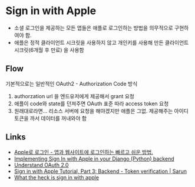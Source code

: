# Sign in with Apple

- 소셜 로그인을 제공하는 모든 앱들은 애플로 로그인하는 방법을 의무적으로 구현하여야 함.
- 애플은 정적 클라이언트 시크릿을 사용하지 않고 개인키를 사용해 만든 클라이언트 시크릿(6개월 후 만료) 을 사용함

## Flow

기본적으로는 일반적인 OAuth2 - Authorization Code 방식

1. authorzation url 을 엔드유저에게 제공해서 grant 요청
2. 애플이 code와 state를 던져주면 OAuth 표준 따라 access token 요청 
3. 원래대로라면... 리소스 서버에 요청을 해야겠지만 애플은 그없. 제공해주는 아이디 토큰을 까서 데이터를 꺼내와야 함

## Links

- [Apple로 로그인 - 앱과 웹사이트에 로그인하는 빠르고 쉬운 방법.](https://developer.apple.com/kr/sign-in-with-apple/)
- [Implementing Sign In with Apple in your Django (Python) backend](https://medium.com/@aamishbaloch/sign-in-with-apple-in-your-django-python-backend-b501daa835a9)
- [Understand OAuth 2.0](https://docs.authlib.org/en/v0.12/basic/oauth2.html)
- [Sign in with Apple Tutorial, Part 3: Backend - Token verification | Sarun](https://sarunw.com/posts/sign-in-with-apple-3/)
- [What the heck is sign in with apple](https://developer.okta.com/blog/2019/06/04/what-the-heck-is-sign-in-with-apple)